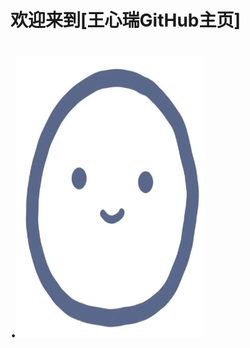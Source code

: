 
# 欢迎来到[王心瑞GitHub主页] 

.<img src="https://github.com/RodmanHeart/Program/blob/main/Picture/%E7%AC%91%E8%84%B8.jpg" width="300" height="450" />
=======
